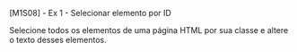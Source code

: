 [M1S08] - Ex 1 - Selecionar elemento por ID

Selecione todos os elementos de uma página HTML por sua classe e altere o texto desses elementos.
